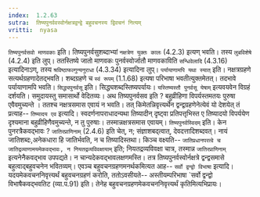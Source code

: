 ```yaml
---
index:  1.2.63
sutra:  तिष्यपुनर्ववस्वोर्नक्षत्रद्वन्द्वे बहुवचनस्य द्विवचनं नित्यम्
vritti:  nyasa
---
```


`तिष्यपुनर्वसवो माणवकाः` इति। तिष्यपुनर्वसुशब्दाभ्यां `नक्षत्रेण युक्तः कालः` (4.2.3) इत्यण् भवति। तस्य `लुबविशेषे` (4.2.4) इति लुप्। ततस्तिष्ये जातो माणवकः पुनर्वस्वोर्जातौ माणवकाविति `सन्धिवेलादि` (4.3.16) इत्यादिनाऽण्, तस्य `श्रविष्ठाफल्गुन्यनुराधा` (4.3.34) इत्यादिना लुप्। `पर्यायाणामपि यथा स्यात्` इति। नक्षत्रग्रहणे सत्यर्थग्रहणादेतद्भवति। शब्दग्रहणे च `स्वं रूपम्` (1.1.68) इत्यषा परिभाषा भवतीत्युक्तमेतत्। तदभावे पर्यायाणामपि भवति। `सिद्ध्यपुनर्वसू` इति। सिद्ध्यशब्दस्तिष्यपर्यायः। `यस्तिष्यस्तौ पुनर्वसू येषाम्` इत्यवयवेन विग्रहं दर्शयति। समुदायस्तु समासार्थो वेदितव्यः। अथ तिष्यपुनर्वसव इति ? बहुव्रीहिणा विपर्यस्तमतयः पुरुषा एवैवमुच्यन्ते । ततश्च नक्षत्रसमास एवायं न भवति। तत् किमेतन्निवृत्त्यर्थेन द्वन्द्वग्रहणेनेत्येवं यो देशयेत् तं प्रत्याह-- `तिष्यादय एव` इत्यादि। स्वदर्णनापराधादन्यथा तिष्यादीन् दृष्ट्वा प्रतिपत्तृभिस्त ए तिष्यादयो विपर्ययेण दृश्यमाना
बहुव्रीहिणैवमुच्यन्ते, न तु पुरुषाः। तस्मान्नक्षत्रसमास एवायम्। `तिष्यपुनर्वस्विदम्` इति। केन पुनरत्रैकवद्भावः ? `जातिरप्राणिनाम्` (2.4.6) इति चेत्, न; संज्ञाशबद्त्वात्, देवदत्तादिशब्दवत्। नायं जातिशब्दः,अनेकधारा हि जातिर्भवति, न च तिष्यादिस्तथा। किञ्च वक्ष्यति-- `जातिप्रधानपरत्वे च जातिद्रव्याणामयमेकवद्भावः, न नियतद्रव्यविवक्षायाम्` इति; नियतद्रव्यविवक्षा चात्र, तस्मान्न `जातिरप्राणिनाम्` इत्यनेनैकवद्भाव उपपद्यते। न चान्यदेकवद्भावलक्षणमस्ति। तत्र तिष्यपुनर्वस्वोर्नक्षत्रे
द्वन्द्वसमासे बहुत्वाद्बहुवचनेन भवितव्यम्। एवञ्च बहुवचनग्रहणमनर्थकमित्यत आह-- `सर्वो द्वन्द्वो विभाषा` इत्यादि। यदयमेकवचननिवृत्त्यर्थं बहुवचनग्रहणं करोति, ततोऽवसीयते-- अस्तीयम्परिभाषा `सर्वो द्वन्द्वो विभाषैकवद्भवतिट (व्या.प.91) इति। तेनेह बहुवचनग्रहणमेकवचननिवृत्त्यर्थं कृतिमित्यभिप्रायः।


